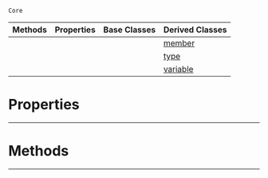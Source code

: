  `Core`

|Methods|Properties|Base Classes|Derived Classes|
|---|---|---|---|
| | | |[member](https://github.com/zeroengineteam/ZeroDocs/blob/master/code_reference/zilch_base_types/member.markdown)|
| | | |[type](https://github.com/zeroengineteam/ZeroDocs/blob/master/code_reference/zilch_base_types/type.markdown)|
| | | |[variable](https://github.com/zeroengineteam/ZeroDocs/blob/master/code_reference/zilch_base_types/variable.markdown)|


 #  Properties


---  
 #  Methods


---  
 

 